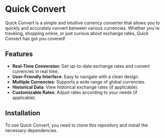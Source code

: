 # Quick Convert

Quick Convert is a simple and intuitive currency converter that allows you to quickly and accurately convert between various currencies. Whether you're traveling, shopping online, or just curious about exchange rates, Quick Convert has got you covered!

## Features

- **Real-Time Conversion**: Get up-to-date exchange rates and convert currencies in real time.
- **User-Friendly Interface**: Easy to navigate with a clean design.
- **Multiple Currencies**: Supports a wide range of global currencies.
- **Historical Data**: View historical exchange rates (if applicable).
- **Customizable Rates**: Adjust rates according to your needs (if applicable).

## Installation

To use Quick Convert, you need to clone this repository and install the necessary dependencies.
